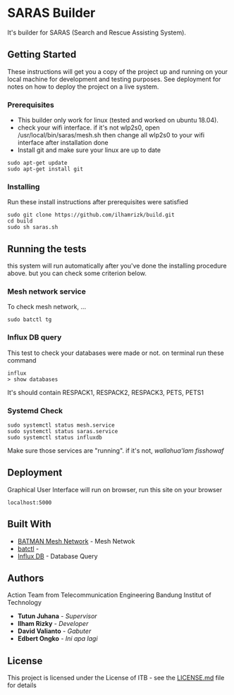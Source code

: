 # SARAS Builder

It's builder for SARAS (Search and Rescue Assisting System).

## Getting Started

These instructions will get you a copy of the project up and running on your local machine for development and testing purposes. See deployment for notes on how to deploy the project on a live system.

### Prerequisites

* This builder only work for linux (tested and worked on ubuntu 18.04). 
* check your wifi interface. if it's not wlp2s0, open /usr/local/bin/saras/mesh.sh then change all wlp2s0 to your wifi interface after installation done
* Install git and make sure your linux are up to date

```
sudo apt-get update
sudo apt-get install git
```

### Installing

Run these install instructions after prerequisites were satisfied 

```
sudo git clone https://github.com/ilhamrizk/build.git
cd build
sudo sh saras.sh
```

## Running the tests

this system will run automatically after you've done the installing procedure above. but you can check some criterion below.

### Mesh network service

To check mesh network, ...

```
sudo batctl tg
```

### Influx DB query

This test to check your databases were made or not. on terminal run these command

```
influx
> show databases
```

It's should contain RESPACK1, RESPACK2, RESPACK3, PETS, PETS1

### Systemd Check

```
sudo systemctl status mesh.service
sudo systemctl status saras.service
sudo systemctl status influxdb
```

Make sure those services are "running". if it's not, *wallahua'lam fisshowaf*

## Deployment

Graphical User Interface will run on browser, run this site on your browser

```
localhost:5000
```

## Built With

* [BATMAN Mesh Network](https://www.open-mesh.org/doc/batman-adv/Quick-start-guide.html) - Mesh Netwok
* [batctl](https://rometools.github.io/rome/) -  
* [Influx DB](https://portal.influxdata.com/) - Database Query


## Authors

Action Team from Telecommunication Engineering Bandung Institut of Technology
* **Tutun Juhana** - *Supervisor*
* **Ilham Rizky** - *Developer*
* **David Valianto** - *Gabuter*
* **Edbert Ongko** - *Ini apa lagi*

## License

This project is licensed under the License of ITB - see the [LICENSE.md](LICANSE.md) file for details
